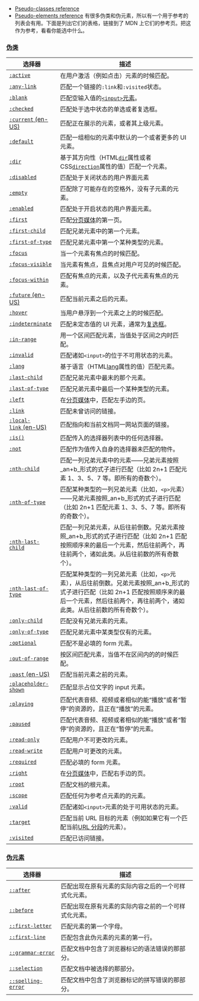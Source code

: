 - [Pseudo-classes reference](https://developer.mozilla.org/en-US/docs/Web/CSS/Pseudo-classes)
- [Pseudo-elements reference](https://developer.mozilla.org/en-US/docs/Web/CSS/Pseudo-elements)
有很多伪类和伪元素，所以有一个用于参考的列表会有用。下面是列出它们的表格，链接到了 MDN 上它们的参考页。把这作为参考，看看你能选中什么。

### [伪类](https://developer.mozilla.org/zh-CN/docs/Learn/CSS/Building_blocks/Selectors/Pseudo-classes_and_pseudo-elements#%E4%BC%AA%E7%B1%BB)

|选择器|描述|
|---|---|
|[`:active`](https://developer.mozilla.org/zh-CN/docs/Web/CSS/:active)|在用户激活（例如点击）元素的时候匹配。|
|[`:any-link`](https://developer.mozilla.org/zh-CN/docs/Web/CSS/:any-link)|匹配一个链接的`:link`和`:visited`状态。|
|[`:blank`](https://developer.mozilla.org/zh-CN/docs/Web/CSS/:blank)|匹配空输入值的[`<input>`元素](https://developer.mozilla.org/zh-CN/docs/Web/HTML/Element/input)。|
|[`:checked`](https://developer.mozilla.org/zh-CN/docs/Web/CSS/:checked)|匹配处于选中状态的单选或者复选框。|
|[`:current` (en-US)](https://developer.mozilla.org/en-US/docs/Web/CSS/:current "Currently only available in English (US)")|匹配正在展示的元素，或者其上级元素。|
|[`:default`](https://developer.mozilla.org/zh-CN/docs/Web/CSS/:default)|匹配一组相似的元素中默认的一个或者更多的 UI 元素。|
|[`:dir`](https://developer.mozilla.org/zh-CN/docs/Web/CSS/:dir)|基于其方向性（HTML[`dir`](https://developer.mozilla.org/zh-CN/docs/Web/HTML/Global_attributes/dir)属性或者 CSS[`direction`](https://developer.mozilla.org/zh-CN/docs/Web/CSS/direction)属性的值）匹配一个元素。|
|[`:disabled`](https://developer.mozilla.org/zh-CN/docs/Web/CSS/:disabled)|匹配处于关闭状态的用户界面元素|
|[`:empty`](https://developer.mozilla.org/zh-CN/docs/Web/CSS/:empty)|匹配除了可能存在的空格外，没有子元素的元素。|
|[`:enabled`](https://developer.mozilla.org/zh-CN/docs/Web/CSS/:enabled)|匹配处于开启状态的用户界面元素。|
|[`:first`](https://developer.mozilla.org/zh-CN/docs/Web/CSS/:first)|匹配[分页媒体](https://developer.mozilla.org/zh-CN/docs/Web/CSS/CSS_paged_media)的第一页。|
|[`:first-child`](https://developer.mozilla.org/zh-CN/docs/Web/CSS/:first-child)|匹配兄弟元素中的第一个元素。|
|[`:first-of-type`](https://developer.mozilla.org/zh-CN/docs/Web/CSS/:first-of-type)|匹配兄弟元素中第一个某种类型的元素。|
|[`:focus`](https://developer.mozilla.org/zh-CN/docs/Web/CSS/:focus)|当一个元素有焦点的时候匹配。|
|[`:focus-visible`](https://developer.mozilla.org/zh-CN/docs/Web/CSS/:focus-visible)|当元素有焦点，且焦点对用户可见的时候匹配。|
|[`:focus-within`](https://developer.mozilla.org/zh-CN/docs/Web/CSS/:focus-within)|匹配有焦点的元素，以及子代元素有焦点的元素。|
|[`:future` (en-US)](https://developer.mozilla.org/en-US/docs/Web/CSS/:future "Currently only available in English (US)")|匹配当前元素之后的元素。|
|[`:hover`](https://developer.mozilla.org/zh-CN/docs/Web/CSS/:hover)|当用户悬浮到一个元素之上的时候匹配。|
|[`:indeterminate`](https://developer.mozilla.org/zh-CN/docs/Web/CSS/:indeterminate)|匹配未定态值的 UI 元素，通常为[复选框](https://developer.mozilla.org/zh-CN/docs/Web/HTML/Element/input/checkbox)。|
|[`:in-range`](https://developer.mozilla.org/zh-CN/docs/Web/CSS/:in-range)|用一个区间匹配元素，当值处于区间之内时匹配。|
|[`:invalid`](https://developer.mozilla.org/zh-CN/docs/Web/CSS/:invalid)|匹配诸如`<input>`的位于不可用状态的元素。|
|[`:lang`](https://developer.mozilla.org/zh-CN/docs/Web/CSS/:lang)|基于语言（HTML[lang](https://developer.mozilla.org/zh-CN/docs/Web/HTML/Global_attributes/lang)属性的值）匹配元素。|
|[`:last-child`](https://developer.mozilla.org/zh-CN/docs/Web/CSS/:last-child)|匹配兄弟元素中最末的那个元素。|
|[`:last-of-type`](https://developer.mozilla.org/zh-CN/docs/Web/CSS/:last-of-type)|匹配兄弟元素中最后一个某种类型的元素。|
|[`:left`](https://developer.mozilla.org/zh-CN/docs/Web/CSS/:left)|在[分页媒体](https://developer.mozilla.org/zh-CN/docs/Web/CSS/CSS_paged_media)中，匹配左手边的页。|
|[`:link`](https://developer.mozilla.org/zh-CN/docs/Web/CSS/:link)|匹配未曾访问的链接。|
|[`:local-link` (en-US)](https://developer.mozilla.org/en-US/docs/Web/CSS/:local-link "Currently only available in English (US)")|匹配指向和当前文档同一网站页面的链接。|
|[`:is()`](https://developer.mozilla.org/zh-CN/docs/Web/CSS/:is)|匹配传入的选择器列表中的任何选择器。|
|[`:not`](https://developer.mozilla.org/zh-CN/docs/Web/CSS/:not)|匹配作为值传入自身的选择器未匹配的物件。|
|[`:nth-child`](https://developer.mozilla.org/zh-CN/docs/Web/CSS/:nth-child)|匹配一列兄弟元素中的元素——兄弟元素按照_an+b_形式的式子进行匹配（比如 2n+1 匹配元素 1、3、5、7 等。即所有的奇数个）。|
|[`:nth-of-type`](https://developer.mozilla.org/zh-CN/docs/Web/CSS/:nth-of-type)|匹配某种类型的一列兄弟元素（比如，`<p>`元素）——兄弟元素按照_an+b_形式的式子进行匹配（比如 2n+1 匹配元素 1、3、5、7 等。即所有的奇数个）。|
|[`:nth-last-child`](https://developer.mozilla.org/zh-CN/docs/Web/CSS/:nth-last-child)|匹配一列兄弟元素，从后往前倒数。兄弟元素按照_an+b_形式的式子进行匹配（比如 2n+1 匹配按照顺序来的最后一个元素，然后往前两个，再往前两个，诸如此类。从后往前数的所有奇数个）。|
|[`:nth-last-of-type`](https://developer.mozilla.org/zh-CN/docs/Web/CSS/:nth-last-of-type)|匹配某种类型的一列兄弟元素（比如，`<p>`元素），从后往前倒数。兄弟元素按照_an+b_形式的式子进行匹配（比如 2n+1 匹配按照顺序来的最后一个元素，然后往前两个，再往前两个，诸如此类。从后往前数的所有奇数个）。|
|[`:only-child`](https://developer.mozilla.org/zh-CN/docs/Web/CSS/:only-child)|匹配没有兄弟元素的元素。|
|[`:only-of-type`](https://developer.mozilla.org/zh-CN/docs/Web/CSS/:only-of-type)|匹配兄弟元素中某类型仅有的元素。|
|[`:optional`](https://developer.mozilla.org/zh-CN/docs/Web/CSS/:optional)|匹配不是必填的 form 元素。|
|[`:out-of-range`](https://developer.mozilla.org/zh-CN/docs/Web/CSS/:out-of-range)|按区间匹配元素，当值不在区间内的的时候匹配。|
|[`:past` (en-US)](https://developer.mozilla.org/en-US/docs/Web/CSS/:past "Currently only available in English (US)")|匹配当前元素之前的元素。|
|[`:placeholder-shown`](https://developer.mozilla.org/zh-CN/docs/Web/CSS/:placeholder-shown)|匹配显示占位文字的 input 元素。|
|[`:playing`](https://developer.mozilla.org/zh-CN/docs/Web/CSS/:playing)|匹配代表音频、视频或者相似的能“播放”或者“暂停”的资源的，且正在“播放”的元素。|
|[`:paused`](https://developer.mozilla.org/zh-CN/docs/Web/CSS/:paused)|匹配代表音频、视频或者相似的能“播放”或者“暂停”的资源的，且正在“暂停”的元素。|
|[`:read-only`](https://developer.mozilla.org/zh-CN/docs/Web/CSS/:read-only)|匹配用户不可更改的元素。|
|[`:read-write`](https://developer.mozilla.org/zh-CN/docs/Web/CSS/:read-write)|匹配用户可更改的元素。|
|[`:required`](https://developer.mozilla.org/zh-CN/docs/Web/CSS/:required)|匹配必填的 form 元素。|
|[`:right`](https://developer.mozilla.org/zh-CN/docs/Web/CSS/:right)|在[分页媒体](https://developer.mozilla.org/zh-CN/docs/Web/CSS/CSS_paged_media)中，匹配右手边的页。|
|[`:root`](https://developer.mozilla.org/zh-CN/docs/Web/CSS/:root)|匹配文档的根元素。|
|[`:scope`](https://developer.mozilla.org/zh-CN/docs/Web/CSS/:scope)|匹配任何为参考点元素的的元素。|
|[`:valid`](https://developer.mozilla.org/zh-CN/docs/Web/CSS/:valid)|匹配诸如`<input>`元素的处于可用状态的元素。|
|[`:target`](https://developer.mozilla.org/zh-CN/docs/Web/CSS/:target)|匹配当前 URL 目标的元素（例如如果它有一个匹配当前[URL 分段](https://en.wikipedia.org/wiki/Fragment_identifier)的元素）。|
|[`:visited`](https://developer.mozilla.org/zh-CN/docs/Web/CSS/:visited)|匹配已访问链接。|

### [伪元素](https://developer.mozilla.org/zh-CN/docs/Learn/CSS/Building_blocks/Selectors/Pseudo-classes_and_pseudo-elements#%E4%BC%AA%E5%85%83%E7%B4%A0)

|选择器|描述|
|---|---|
|[`::after`](https://developer.mozilla.org/zh-CN/docs/Web/CSS/::after)|匹配出现在原有元素的实际内容之后的一个可样式化元素。|
|[`::before`](https://developer.mozilla.org/zh-CN/docs/Web/CSS/::before)|匹配出现在原有元素的实际内容之前的一个可样式化元素。|
|[`::first-letter`](https://developer.mozilla.org/zh-CN/docs/Web/CSS/::first-letter)|匹配元素的第一个字母。|
|[`::first-line`](https://developer.mozilla.org/zh-CN/docs/Web/CSS/::first-line)|匹配包含此伪元素的元素的第一行。|
|[`::grammar-error`](https://developer.mozilla.org/zh-CN/docs/Web/CSS/::grammar-error)|匹配文档中包含了浏览器标记的语法错误的那部分。|
|[`::selection`](https://developer.mozilla.org/zh-CN/docs/Web/CSS/::selection)|匹配文档中被选择的那部分。|
|[`::spelling-error`](https://developer.mozilla.org/zh-CN/docs/Web/CSS/::spelling-error)|匹配文档中包含了浏览器标记的拼写错误的那部分。|
